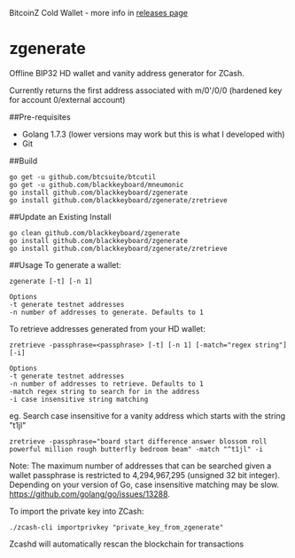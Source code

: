 BitcoinZ Cold Wallet - more info in [releases page](https://github.com/bitcoinz-pod/zgenerate/releases)

# zgenerate

Offline BIP32 HD wallet and vanity address generator for ZCash.

Currently returns the first address associated with m/0'/0/0 (hardened key for account 0/external account)

##Pre-requisites
* Golang 1.7.3 (lower versions may work but this is what I developed with)
* Git

##Build
~~~~
go get -u github.com/btcsuite/btcutil
go get -u github.com/blackkeyboard/mneumonic
go install github.com/blackkeyboard/zgenerate
go install github.com/blackkeyboard/zgenerate/zretrieve
~~~~

##Update an Existing Install
~~~~
go clean github.com/blackkeyboard/zgenerate
go install github.com/blackkeyboard/zgenerate
go install github.com/blackkeyboard/zgenerate/zretrieve
~~~~

##Usage
To generate a wallet:
~~~~
zgenerate [-t] [-n 1]

Options
-t generate testnet addresses
-n number of addresses to generate. Defaults to 1
~~~~

To retrieve addresses generated from your HD wallet:
	
~~~~
zretrieve -passphrase=<passphrase> [-t] [-n 1] [-match="regex string"] [-i]

Options
-t generate testnet addresses	
-n number of addresses to retrieve. Defaults to 1
-match regex string to search for in the address
-i case insensitive string matching
~~~~

eg. Search case insensitive for a vanity address which starts with the string "t1jl"
~~~~
zretrieve -passphrase="board start difference answer blossom roll powerful million rough butterfly bedroom beam" -match "^t1jl" -i
~~~~

Note: The maximum number of addresses that can be searched given a wallet passphrase is restricted to 4,294,967,295 (unsigned 32 bit integer). Depending on your version of Go, case insensitive matching may be slow. https://github.com/golang/go/issues/13288.

To import the private key into ZCash:
~~~~
./zcash-cli importprivkey "private_key_from_zgenerate"
~~~~
Zcashd will automatically rescan the blockchain for transactions
